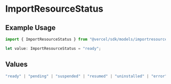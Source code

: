 # ImportResourceStatus

## Example Usage

```typescript
import { ImportResourceStatus } from "@vercel/sdk/models/importresourceop.js";

let value: ImportResourceStatus = "ready";
```

## Values

```typescript
"ready" | "pending" | "suspended" | "resumed" | "uninstalled" | "error"
```